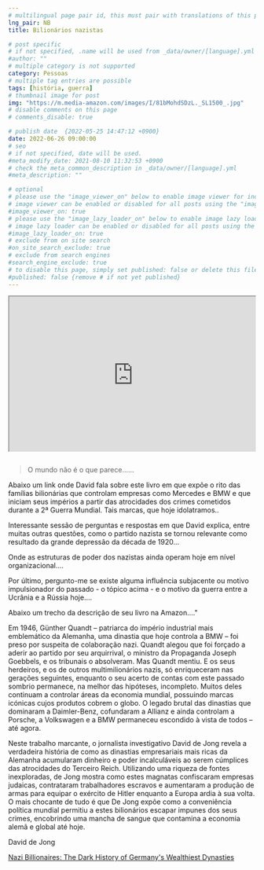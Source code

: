 ```yaml
---
# multilingual page pair id, this must pair with translations of this page. (This name must be unique)
lng_pair: NB
title: Bilionários nazistas

# post specific
# if not specified, .name will be used from _data/owner/[language].yml
#author: ""
# multiple category is not supported
category: Pessoas
# multiple tag entries are possible
tags: [história, guerra]
# thumbnail image for post
img: "https://m.media-amazon.com/images/I/81bMohdSDzL._SL1500_.jpg"
# disable comments on this page
# comments_disable: true

# publish date  {2022-05-25 14:47:12 +0900}
date: 2022-06-26 09:00:00
# seo
# if not specified, date will be used.
#meta_modify_date: 2021-08-10 11:32:53 +0900
# check the meta_common_description in _data/owner/[language].yml
#meta_description: ""

# optional
# please use the "image_viewer_on" below to enable image viewer for individual pages or posts (_posts/ or [language]/_posts folders).
# image viewer can be enabled or disabled for all posts using the "image_viewer_posts: true" setting in _data/conf/main.yml.
#image_viewer_on: true
# please use the "image_lazy_loader_on" below to enable image lazy loader for individual pages or posts (_posts/ or [language]/_posts folders).
# image lazy loader can be enabled or disabled for all posts using the "image_lazy_loader_posts: true" setting in _data/conf/main.yml.
#image_lazy_loader_on: true
# exclude from on site search
#on_site_search_exclude: true
# exclude from search engines
#search_engine_exclude: true
# to disable this page, simply set published: false or delete this file
#published: false {remove # if not yet published}
---
```


<div style="position:relative;padding-bottom:56.25%;padding-top:35px;height:0;margin-bottom:2em;overflow:hidden">
    <iframe style="position:absolute;top:0;left:0;width:100%;height:100%"  src="https://www.youtube.com/embed/aWy93fefVPk?si=MIfhNpXMTxOrj8kX" title="YouTube video player"  allowfullscreen>
    </iframe>
</div>

> O mundo não é o que parece......

Abaixo um link onde David fala sobre este livro em que expõe o rito das famílias bilionárias que controlam empresas como Mercedes e BMW e que iniciam seus impérios a partir das atrocidades dos crimes cometidos durante a 2ª Guerra Mundial.
Tais marcas, que hoje idolatramos..

Interessante sessão de perguntas e respostas em que David explica, entre muitas outras questões, como o partido nazista se tornou relevante como resultado da grande depressão da década de 1920...

Onde as estruturas de poder dos nazistas ainda operam hoje em nível organizacional....

Por último, pergunto-me se existe alguma influência subjacente ou motivo impulsionador do passado - o tópico acima - e o motivo da guerra entre a Ucrânia e a Rússia hoje....

Abaixo um trecho da descrição de seu livro na Amazon...."

Em 1946, Günther Quandt – patriarca do império industrial mais emblemático da Alemanha, uma dinastia que hoje controla a BMW – foi preso por suspeita de colaboração nazi. Quandt alegou que foi forçado a aderir ao partido por seu arquirrival, o ministro da Propaganda Joseph Goebbels, e os tribunais o absolveram. Mas Quandt mentiu. E os seus herdeiros, e os de outros multimilionários nazis, só enriqueceram nas gerações seguintes, enquanto o seu acerto de contas com este passado sombrio permanece, na melhor das hipóteses, incompleto. Muitos deles continuam a controlar áreas da economia mundial, possuindo marcas icónicas cujos produtos cobrem o globo. O legado brutal das dinastias que dominaram a Daimler-Benz, cofundaram a Allianz e ainda controlam a Porsche, a Volkswagen e a BMW permaneceu escondido à vista de todos – até agora.

Neste trabalho marcante, o jornalista investigativo David de Jong revela a verdadeira história de como as dinastias empresariais mais ricas da Alemanha acumularam dinheiro e poder incalculáveis ​​ao serem cúmplices das atrocidades do Terceiro Reich. Utilizando uma riqueza de fontes inexploradas, de Jong mostra como estes magnatas confiscaram empresas judaicas, contrataram trabalhadores escravos e aumentaram a produção de armas para equipar o exército de Hitler enquanto a Europa ardia à sua volta. O mais chocante de tudo é que De Jong expõe como a conveniência política mundial permitiu a estes bilionários escapar impunes dos seus crimes, encobrindo uma mancha de sangue que contamina a economia alemã e global até hoje.

David de Jong

[Nazi Billionaires: The Dark History of Germany's Wealthiest Dynasties ](https://www.amazon.com/Nazi-Billionaires-Germanys-Wealthiest-Dynasties/dp/1328497887)
